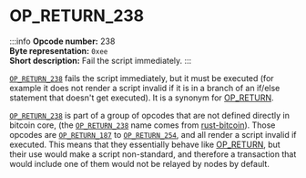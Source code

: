# OP_RETURN_238
:::info
**Opcode number:** 238  
**Byte representation:** `0xee`  
**Short description:** Fail the script immediately.
:::

[`OP_RETURN_238`](./OP_RETURN_238.md) fails the script immediately, but it must be executed (for example it does not render a script invalid if it is in a branch of an if/else statement that doesn't get executed). It is a synonym for [OP_RETURN](./OP_RETURN.md).

[`OP_RETURN_238`](./OP_RETURN_238.md) is part of a group of opcodes that are not defined directly in bitcoin core, (the [`OP_RETURN_238`](./OP_RETURN_238.md) name comes from [rust-bitcoin](https://docs.rs/bitcoin/latest/src/bitcoin/blockdata/opcodes.rs.html)). Those opcodes are [`OP_RETURN_187`](./OP_RETURN_187.md) to [`OP_RETURN_254`](./OP_RETURN_254.md), and all render a script invalid if executed. This means that they essentially behave like [OP_RETURN](./OP_RETURN.md), but their use would make a script non-standard, and therefore a transaction that would include one of them would not be relayed by nodes by default.
